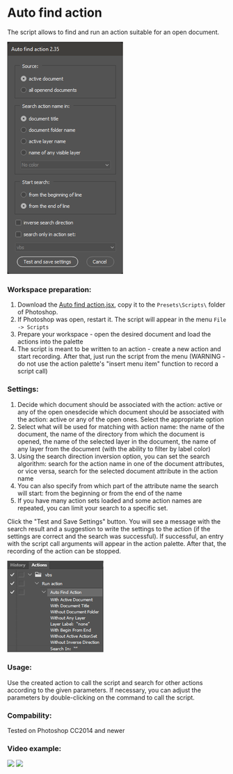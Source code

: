 # Auto find action

The script allows to find and run an action suitable for an open document.

![](assets/20220316_213716_2022-03-16_19-12-06.png)

### Workspace preparation:

1. Download the [Auto find action.jsx](/Auto%20find%20action.jsx), copy it to the `Presets\Scripts\` folder of Photoshop.
2. If Photoshop was open, restart it. The script will appear in the menu `File -> Scripts`
3. Prepare your workspace - open the desired document and load the actions into the palette
4. The script is meant to be written to an action - create a new action and start recording. After that, just run the script from the menu (WARNING - do not use the action palette's "insert menu item" function to record a script call)

### Settings:

1. Decide which document should be associated with the action: active or any of the open onesdecide which document should be associated with the action: active or any of the open ones. Select the appropriate option
2. Select what will be used for matching with action name: the name of the document, the name of the directory from which the document is opened, the name of the selected layer in the document, the name of any layer from the document (with the ability to filter by label color)
3. Using the search direction inversion option, you can set the search algorithm: search for the action name in one of the document attributes, or vice versa, search for the selected document attribute in the action name
4. You can also specify from which part of the attribute name the search will start: from the beginning or from the end of the name
5. If you have many action sets loaded and some action names are repeated, you can limit your search to a specific set.

Click the "Test and Save Settings" button. You will see a message with the search result and a suggestion to write the settings to the action (if the settings are correct and the search was successful). If successful, an entry with the script call arguments will appear in the action palette. After that, the recording of the action can be stopped.

![](assets/20220316_213735_2022-03-16_19-13-55.png)

### Usage:

Use the created action to call the script and search for other actions according to the given parameters.
If necessary, you can adjust the parameters by double-clicking on the command to call the script.

### Compability:

Tested on Photoshop CC2014 and newer

### Video example:

[![](https://img.youtube.com/vi/3nb6p91QpNw/0.jpg)](https://youtu.be/3nb6p91QpNw)
[![](https://img.youtube.com/vi/BAbNqKvDjDE/0.jpg)](https://youtu.be/BAbNqKvDjDE)

